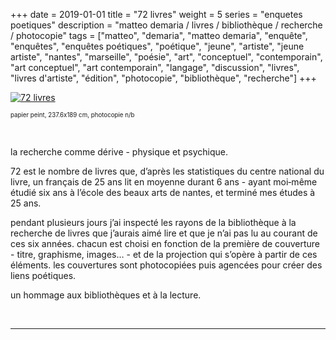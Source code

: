 +++
date = 2019-01-01
title = "72 livres"
weight = 5
series = "enquetes poetiques"
description = "matteo demaria / livres / bibliothèque / recherche / photocopie"
tags = ["matteo", "demaria", "matteo demaria", "enquête", "enquêtes", "enquêtes poétiques", "poétique", "jeune", "artiste", "jeune artiste", "nantes", "marseille", "poésie", "art", "conceptuel", "contemporain", "art conceptuel", "art contemporain", "langage", "discussion", "livres", "livres d'artiste", "édition", "photocopie", "bibliothèque", "recherche"]
+++
<body link="#7f7f7f" vlink="#7f7f7f" alink="#bfbfbf"/>

[![72 livres](/images/72_livres/72_livres.gif)](/images/72_livres/72_livres.gif)

<sup><sup>papier peint, 237.6x189 cm, photocopie n/b</sup></sup>  

<br/>

la recherche comme dérive - physique et psychique.  

72 est le nombre de livres que, d’après les statistiques du centre national du livre, un français de 25 ans lit en moyenne durant 6 ans - ayant moi‑même étudié six ans à l’école des beaux arts de nantes, et terminé mes études à 25 ans.  

pendant plusieurs jours j’ai inspecté les rayons de la bibliothèque à la recherche de livres que j’aurais aimé lire et que je n’ai pas lu au courant de ces six années. chacun est choisi en fonction de la première de couverture - titre, graphisme, images… - et de la projection qui s’opère à partir de ces éléments. les couvertures sont photocopiées puis agencées pour créer des liens poétiques.  

un hommage aux bibliothèques et à la lecture.  

<br/>
<hr>
